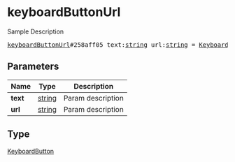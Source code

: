# keyboardButtonUrl

Sample Description

<pre>
<a href="../constructor/keyboardButtonUrl.md">keyboardButtonUrl</a>#258aff05 text:<a href="../type/string.md">string</a> url:<a href="../type/string.md">string</a> = <a href="../type/KeyboardButton.md">KeyboardButton</a>;</pre>
## Parameters

| Name | Type | Description |
|------|:----:|-------------|
| **text** | <a href="../type/string.md">string</a> | Param description |
| **url** | <a href="../type/string.md">string</a> | Param description |

## Type

<a href="../type/KeyboardButton.md">KeyboardButton</a>
